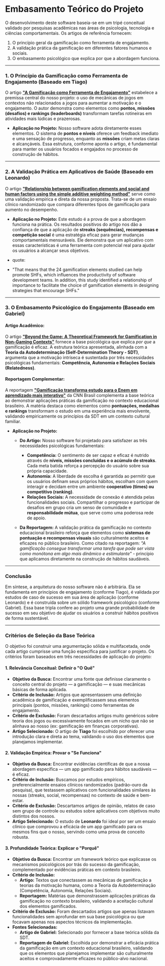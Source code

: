 # Embasamento Teórico do Projeto

O desenvolvimento deste software baseia-se em um tripé conceitual validado por pesquisas acadêmicas nas áreas de psicologia, tecnologia e ciências comportamentais. Os artigos de referência fornecem:
1.  O princípio geral da gamificação como ferramenta de engajamento.
2.  A validação prática da gamificação em diferentes fatores humanos e sociais.
3.  O embasamento psicológico que explica por que a abordagem funciona.

---

### 1. O Princípio da Gamificação como Ferramenta de Engajamento (Baseado em Tiago)

O artigo **["A Gamificação como Ferramenta de Engajamento"](https://ojs.focopublicacoes.com.br/foco/article/view/4122/2901)** estabelece a premissa central do nosso projeto: o uso de mecânicas de jogos em contextos não relacionados a jogos para aumentar a motivação e o engajamento. O autor demonstra como elementos como **pontos, missões (desafios) e rankings (leaderboards)** transformam tarefas rotineiras em atividades mais lúdicas e prazerosas.

* **Aplicação no Projeto:** Nosso software adota diretamente esses elementos. O sistema de **pontos e níveis** oferece um feedback imediato e uma sensação de progresso, enquanto as **missões** criam metas claras e alcançáveis. Essa estrutura, conforme aponta o artigo, é fundamental para manter os usuários focados e engajados no processo de construção de hábitos.

---

### 2. A Validação Prática em Aplicativos de Saúde (Baseado em Leonardo)

O artigo **["Relationship between gamification elements and social and human factors using the simple additive weighting method"](https://pmc.ncbi.nlm.nih.gov/articles/PMC12002541/)** serve como uma validação empírica e direta da nossa proposta. Trata-se de um ensaio clínico randomizado que compara diferentes tipos de gamificação para aumento no desempenho.

* **Aplicação no Projeto:** Este estudo é a prova de que a abordagem funciona na prática. Os resultados positivos do artigo nos dão a confiança de que a aplicação de **streaks (sequências), recompensas e competição social** é uma estratégia eficaz para gerar mudanças comportamentais mensuráveis. Ele demonstra que um aplicativo com essas características é uma ferramenta com potencial real para ajudar os usuários a alcançar seus objetivos.

* quote:
* "That means that the 24 gamification elements studied can help promote SHFs, which influences the productivity of software development teams. In addition, this study identified a relationship of importance to facilitate the choice of gamification elements in designing strategies that encourage SHFs."
---

### 3. O Embasamento Psicológico do Engajamento (Baseado em Gabriel)

#### Artigo Acadêmico:
O artigo **["Beyond the Game: A Theoretical Framework for Gamification in Non-Gaming Contexts"](https://papers.ssrn.com/sol3/papers.cfm?abstract_id=4750266)** fornece a base psicológica que explica *por que* a gamificação é eficaz. A estrutura teórica apresentada, alinhada com a **Teoria da Autodeterminação (Self-Determination Theory - SDT)**, argumenta que a motivação intríseca é sustentada por três necessidades psicológicas fundamentais: **Competência, Autonomia e Relações Sociais (Relatedness)**.

#### Reportagem Complementar:
A reportagem **["Gamificação transforma estudo para o Enem em aprendizado mais interativo"](https://www.cnnbrasil.com.br/educacao/gamificacao-transforma-estudo-para-o-enem-em-aprendizado-mais-interativo)** da CNN Brasil complementa a base teórica ao demonstrar aplicações práticas da gamificação no contexto educacional brasileiro. A matéria destaca como elementos como **pontuações, medalhas e rankings** transformam o estudo em uma experiência mais envolvente, validando empiricamente os princípios da SDT em um contexto cultural familiar.

* **Aplicação no Projeto:** 
    * **Do Artigo:** Nosso software foi projetado para satisfazer as três necessidades psicológicas fundamentais:
        * **Competência:** O sentimento de ser capaz e eficaz é nutrido através de **níveis, missões concluídas e o acúmulo de streaks**. Cada meta batida reforça a percepção do usuário sobre sua própria capacidade.
        * **Autonomia:** A liberdade de escolha é garantida ao permitir que os usuários definam seus próprios hábitos, escolham com quem interagir e decidam entre um ambiente **cooperativo (times) ou competitivo (ranking)**.
        * **Relações Sociais:** A necessidade de conexão é atendida pelas funcionalidades sociais. Compartilhar o progresso e participar de desafios em grupo cria um senso de comunidade e **responsabilidade mútua**, que serve como uma poderosa rede de apoio.
    
    * **Da Reportagem:** A validação prática da gamificação no contexto educacional brasileiro reforça que elementos como **sistemas de pontuação e recompensas visuais** são culturalmente aceitos e eficazes no público brasileiro. Como citado na reportagem: *"A gamificação consegue transformar uma tarefa que pode ser vista como monótona em algo mais dinâmico e estimulante"* - princípio que aplicamos diretamente na construção de hábitos saudáveis.
---

### Conclusão

Em síntese, a arquitetura do nosso software não é arbitrária. Ela se fundamenta em princípios de engajamento (conforme Tiago), é validada por estudos de caso de sucesso em sua área de aplicação (conforme Leonardo) e é construída sobre um sólido framework psicológico (conforme Gabriel). Essa base tripla confere ao projeto uma grande probabilidade de sucesso em seu objetivo de ajudar os usuários a construir hábitos positivos de forma sustentável.

---

### Critérios de Seleção da Base Teórica

O objetivo foi construir uma argumentação sólida e multifacetada, onde cada artigo cumprisse uma função específica para justificar o projeto. Os critérios foram baseados em três necessidades de aplicação do projeto:

#### 1. Relevância Conceitual: Definir o **"O Quê"**

* **Objetivo da Busca:** Encontrar uma fonte que definisse claramente o conceito central do projeto — a gamificação — e suas mecânicas básicas de forma aplicada.
* **Critério de Inclusão:** Artigos que apresentassem uma definição acadêmica de gamificação e exemplificassem seus elementos principais (pontos, missões, rankings) como ferramentas de engajamento.
* **Critério de Exclusão:** Foram descartados artigos muito genéricos sobre teoria dos jogos ou excessivamente focados em um nicho que não se alinhava ao nosso (ex: gamificação em finanças corporativas).
* **Artigo Selecionado:** O artigo de **Tiago** foi escolhido por oferecer uma introdução clara e direta ao tema, validando o uso dos elementos que planejamos implementar.

#### 2. Validação Empírica: Provar o **"Se Funciona"**

* **Objetivo da Busca:** Encontrar evidências científicas de que a nossa abordagem específica — um app gamificado para hábitos saudáveis — é eficaz.
* **Critério de Inclusão:** Buscamos por estudos empíricos, preferencialmente ensaios clínicos randomizados (padrão-ouro da pesquisa), que testassem aplicativos com funcionalidades similares às nossas (streaks, social, recompensas) no contexto de saúde e bem-estar.
* **Critério de Exclusão:** Descartamos artigos de opinião, relatos de caso sem grupo de controle ou estudos sobre aplicativos com objetivos muito distintos dos nossos.
* **Artigo Selecionado:** O estudo de **Leonardo** foi ideal por ser um ensaio clínico que comprovou a eficácia de um app gamificado para os mesmos fins que o nosso, servindo como uma prova de conceito robusta.

#### 3. Profundidade Teórica: Explicar o **"Porquê"**

* **Objetivo da Busca:** Encontrar um framework teórico que explicasse os mecanismos psicológicos por trás do sucesso da gamificação, complementado por evidências práticas em contexto brasileiro.
* **Critério de Inclusão:** 
    * **Artigo:** Textos que conectassem as mecânicas de gamificação a teorias da motivação humana, como a Teoria da Autodeterminação (Competência, Autonomia, Relações Sociais).
    * **Reportagem:** Matérias que demonstrassem aplicações práticas da gamificação no contexto brasileiro, validando a aceitação cultural dos elementos gamificados.
* **Critério de Exclusão:** Foram descartados artigos que apenas listavam funcionalidades sem aprofundar em sua base psicológica ou que focavam apenas nos aspectos técnicos da implementação.
* **Fontes Selecionadas:** 
    * **Artigo de Gabriel:** Selecionado por fornecer a base teórica sólida da SDT.
    * **Reportagem de Gabriel:** Escolhida por demonstrar a eficácia prática da gamificação em um contexto educacional brasileiro, validando que os elementos que planejamos implementar são culturalmente aceitos e comprovadamente eficazes no público-alvo nacional.
